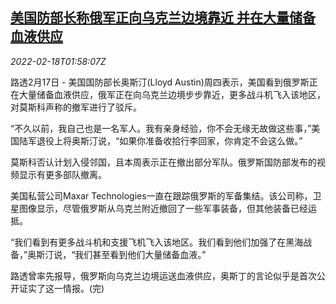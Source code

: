 <!--1645149663000-->
[美国防部长称俄军正向乌克兰边境靠近 并在大量储备血液供应](https://cn.reuters.com/article/usa-pentagon-russia-military-0217-thur-idCNKBS2KN05C)
------

<div><i>2022-02-18T01:58:07Z</i></div><p>路透2月17日 - 美国国防部长奥斯汀(Lloyd Austin)周四表示，美国看到俄罗斯正在大量储备血液供应，俄军正在向乌克兰边境步步靠近，更多战斗机飞入该地区，对莫斯科声称的撤军进行了驳斥。</p><p>“不久以前，我自己也是一名军人。我有亲身经验，你不会无缘无故做这些事，”美国陆军退役上将奥斯汀说，“如果你准备收拾行李回家，你肯定不会这么做。”</p><p>莫斯科否认计划入侵邻国，且本周表示正在撤出部分军队。俄罗斯国防部发布的视频显示有更多部队撤离。</p><p>美国私营公司Maxar Technologies一直在跟踪俄罗斯的军备集结。该公司称，卫星图像显示，尽管俄罗斯从乌克兰附近撤回了一些军事装备，但其他装备已经运抵。</p><p>“我们看到有更多战斗机和支援飞机飞入该地区。我们看到他们加强了在黑海战备，”奥斯汀说，“我们甚至看到他们大量储备血液。”</p><p>路透曾率先报导，俄罗斯向乌克兰边境运送血液供应，奥斯丁的言论似乎是首次公开证实了这一情报。(完)</p>
